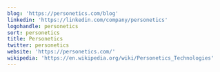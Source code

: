 ```yaml
---
blog: 'https://personetics.com/blog'
linkedin: 'https://linkedin.com/company/personetics'
logohandle: personetics
sort: personetics
title: Personetics
twitter: personetics
website: 'https://personetics.com/'
wikipedia: 'https://en.wikipedia.org/wiki/Personetics_Technologies'
---
```

